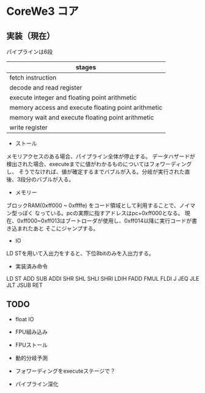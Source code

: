 # CoreWe3 コア

## 実装（現在）

パイプラインは6段

| stages                                              |
|-----------------------------------------------------|
| fetch instruction                                   |
| decode and read register                            |
| execute integer and floating point arithmetic       |
| memory access and execute floating point arithmetic |
| memory wait and execute floating point arithmetic   |
| write register                                      |

* ストール

メモリアクセスのある場合、パイプライン全体が停止する。
データハザードが検出された場合、executeまでに値がわかるものについてはフォワーディングし、
そうでなければ、値が確定するまでバブルが入る。分岐が実行された直後、3段分のバブルが入る。

* メモリー

ブロックRAM(0xff000 ~ 0xffffe) をコード領域として利用することで、ノイマン型っぽく
なっている。pcの実際に指すアドレスはpc+0xff000となる。
現在、0xff000~0xff013はブートローダが使用し、0xff014以降に実行コードが書き込まれたあと
そこにジャンプする。

* IO

LD STを用いて入出力をすると、下位8bitのみを入出力する。

* 実装済み命令

LD ST ADD SUB ADDI SHR SHL SHLI SHRI LDIH FADD FMUL FLDI J JEQ JLE JLT JSUB RET

## TODO

* float IO

* FPU組み込み

* FPUストール

* 動的分岐予測

* フォワーディングをexecuteステージで？

* パイプライン深化
